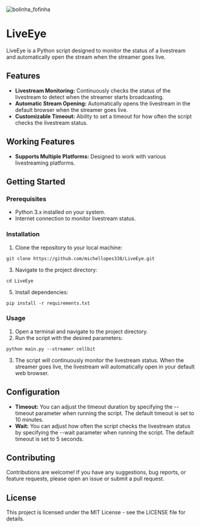 ![bolinha_fofinha](https://github.com/michellopes338/LiveEye/assets/71197700/da5a0f0a-6897-4c98-9ea0-634975b89a5f)
# LiveEye

LiveEye is a Python script designed to monitor the status of a livestream and automatically open the stream when the streamer goes live.

## Features
- **Livestream Monitoring:** Continuously checks the status of the livestream to detect when the streamer starts broadcasting.
- **Automatic Stream Opening:** Automatically opens the livestream in the default browser when the streamer goes live.
- **Customizable Timeout:** Ability to set a timeout for how often the script checks the livestream status.

## Working Features
- **Supports Multiple Platforms:** Designed to work with various livestreaming platforms.

## Getting Started
### Prerequisites
- Python 3.x installed on your system.
- Internet connection to monitor livestream status.

### Installation
1. Clone the repository to your local machine:
~~~
git clone https://github.com/michellopes338/LiveEye.git
~~~
3. Navigate to the project directory:
~~~
cd LiveEye
~~~
5. Install dependencies:
~~~
pip install -r requirements.txt
~~~

### Usage
1. Open a terminal and navigate to the project directory.
2. Run the script with the desired parameters:
~~~
python main.py --streamer cellbit
~~~
3. The script will continuously monitor the livestream status. When the streamer goes live, the livestream will automatically open in your default web browser.

## Configuration
- **Timeout:** You can adjust the timeout duration by specifying the --timeout parameter when running the script. The default timeout is set to 10 minutes.
- **Wait:** You can adjust how often the script checks the livestream status by specifying the --wait parameter when running the script. The default timeout is set to 5 seconds.

## Contributing
Contributions are welcome! If you have any suggestions, bug reports, or feature requests, please open an issue or submit a pull request.

## License
This project is licensed under the MIT License - see the LICENSE file for details.

